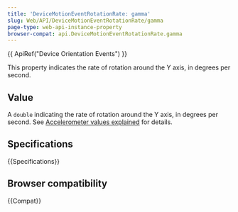 ```yaml
---
title: 'DeviceMotionEventRotationRate: gamma'
slug: Web/API/DeviceMotionEventRotationRate/gamma
page-type: web-api-instance-property
browser-compat: api.DeviceMotionEventRotationRate.gamma
---
```


{{ ApiRef("Device Orientation Events") }}

This property indicates the rate of rotation around the Y axis, in degrees per second.

## Value

A `double` indicating the rate of rotation around the Y axis, in degrees per second.
See [Accelerometer values explained](/en-US/docs/Web/API/Device_orientation_events/Detecting_device_orientation#accelerometer_values_explained) for details.

## Specifications

{{Specifications}}

## Browser compatibility

{{Compat}}

